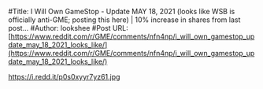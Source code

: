 #Title: I Will Own GameStop - Update MAY 18, 2021 (looks like WSB is officially anti-GME; posting this here) | 10% increase in shares from last post...
#Author: lookshee
#Post URL: [https://www.reddit.com/r/GME/comments/nfn4np/i_will_own_gamestop_update_may_18_2021_looks_like/](https://www.reddit.com/r/GME/comments/nfn4np/i_will_own_gamestop_update_may_18_2021_looks_like/)


https://i.redd.it/p0s0xyyr7yz61.jpg